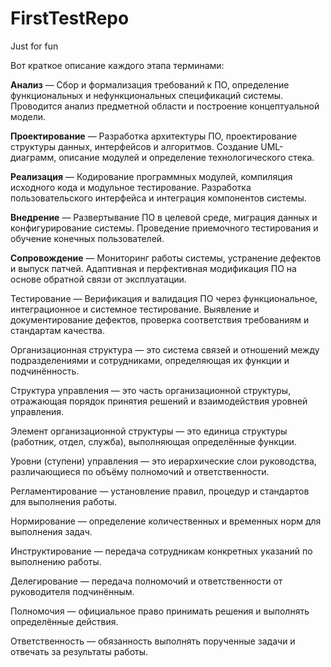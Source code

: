 # FirstTestRepo
Just for fun

Вот краткое описание каждого этапа терминами:

**Анализ** — Сбор и формализация требований к ПО, определение функциональных и нефункциональных спецификаций системы. Проводится анализ предметной области и построение концептуальной модели.

**Проектирование** — Разработка архитектуры ПО, проектирование структуры данных, интерфейсов и алгоритмов. Создание UML-диаграмм, описание модулей и определение технологического стека.

**Реализация** — Кодирование программных модулей, компиляция исходного кода и модульное тестирование. Разработка пользовательского интерфейса и интеграция компонентов системы.

**Внедрение** — Развертывание ПО в целевой среде, миграция данных и конфигурирование системы. Проведение приемочного тестирования и обучение конечных пользователей.

**Сопровождение** — Мониторинг работы системы, устранение дефектов и выпуск патчей. Адаптивная и перфективная модификация ПО на основе обратной связи от эксплуатации. 




Тестирование — Верификация и валидация ПО через функциональное, интеграционное и системное тестирование. Выявление и документирование дефектов, проверка соответствия требованиям и стандартам качества.



Организационная структура — это система связей и отношений между подразделениями и сотрудниками, определяющая их функции и подчинённость.

Структура управления — это часть организационной структуры, отражающая порядок принятия решений и взаимодействия уровней управления.

Элемент организационной структуры — это единица структуры (работник, отдел, служба), выполняющая определённые функции.

Уровни (ступени) управления — это иерархические слои руководства, различающиеся по объёму полномочий и ответственности.

Регламентирование — установление правил, процедур и стандартов для выполнения работы.

Нормирование — определение количественных и временных норм для выполнения задач.

Инструктирование — передача сотрудникам конкретных указаний по выполнению работы.

Делегирование — передача полномочий и ответственности от руководителя подчинённым.

Полномочия — официальное право принимать решения и выполнять определённые действия.

Ответственность — обязанность выполнять порученные задачи и отвечать за результаты
работы.
